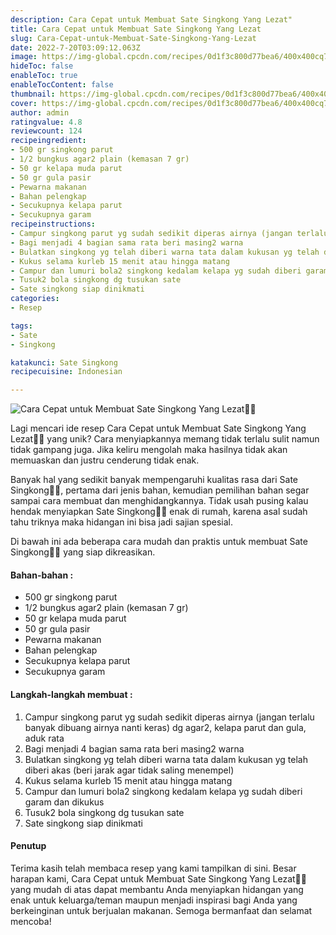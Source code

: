 ```yaml
---
description: Cara Cepat untuk Membuat Sate Singkong Yang Lezat"
title: Cara Cepat untuk Membuat Sate Singkong Yang Lezat
slug: Cara-Cepat-untuk-Membuat-Sate-Singkong-Yang-Lezat
date: 2022-7-20T03:09:12.063Z
image: https://img-global.cpcdn.com/recipes/0d1f3c800d77bea6/400x400cq70/photo.jpg
hideToc: false
enableToc: true
enableTocContent: false
thumbnail: https://img-global.cpcdn.com/recipes/0d1f3c800d77bea6/400x400cq70/photo.jpg
cover: https://img-global.cpcdn.com/recipes/0d1f3c800d77bea6/400x400cq70/photo.jpg
author: admin
ratingvalue: 4.8
reviewcount: 124
recipeingredient:
- 500 gr singkong parut
- 1/2 bungkus agar2 plain (kemasan 7 gr)
- 50 gr kelapa muda parut
- 50 gr gula pasir
- Pewarna makanan
- Bahan pelengkap
- Secukupnya kelapa parut
- Secukupnya garam
recipeinstructions:
- Campur singkong parut yg sudah sedikit diperas airnya (jangan terlalu banyak dibuang airnya nanti keras) dg agar2, kelapa parut dan gula, aduk rata
- Bagi menjadi 4 bagian sama rata beri masing2 warna
- Bulatkan singkong yg telah diberi warna tata dalam kukusan yg telah diberi akas (beri jarak agar tidak saling menempel)
- Kukus selama kurleb 15 menit atau hingga matang
- Campur dan lumuri bola2 singkong kedalam kelapa yg sudah diberi garam dan dikukus
- Tusuk2 bola singkong dg tusukan sate
- Sate singkong siap dinikmati
categories:
- Resep

tags:
- Sate
- Singkong

katakunci: Sate Singkong
recipecuisine: Indonesian

---
```


![Cara Cepat untuk Membuat Sate Singkong Yang Lezat👩‍🍳](https://img-global.cpcdn.com/recipes/0d1f3c800d77bea6/400x400cq70/photo.jpg)

Lagi mencari ide resep Cara Cepat untuk Membuat Sate Singkong Yang Lezat👩‍🍳 yang unik? Cara menyiapkannya memang tidak terlalu sulit namun tidak gampang juga. Jika keliru mengolah maka hasilnya tidak akan memuaskan dan justru cenderung tidak enak.

Banyak hal yang sedikit banyak mempengaruhi kualitas rasa dari Sate Singkong👩‍🍳, pertama dari jenis bahan, kemudian pemilihan bahan segar sampai cara membuat dan menghidangkannya. Tidak usah pusing kalau hendak menyiapkan Sate Singkong👩‍🍳 enak di rumah, karena asal sudah tahu triknya maka hidangan ini bisa jadi sajian spesial.

Di bawah ini ada beberapa cara mudah dan praktis untuk membuat Sate Singkong👩‍🍳 yang siap dikreasikan.

<!--inarticleads1-->

#### Bahan-bahan :

- 500 gr singkong parut
- 1/2 bungkus agar2 plain (kemasan 7 gr)
- 50 gr kelapa muda parut
- 50 gr gula pasir
- Pewarna makanan
- Bahan pelengkap
- Secukupnya kelapa parut
- Secukupnya garam

<!--inarticleads2-->

#### Langkah-langkah membuat :

1. Campur singkong parut yg sudah sedikit diperas airnya (jangan terlalu banyak dibuang airnya nanti keras) dg agar2, kelapa parut dan gula, aduk rata
1. Bagi menjadi 4 bagian sama rata beri masing2 warna
1. Bulatkan singkong yg telah diberi warna tata dalam kukusan yg telah diberi akas (beri jarak agar tidak saling menempel)
1. Kukus selama kurleb 15 menit atau hingga matang
1. Campur dan lumuri bola2 singkong kedalam kelapa yg sudah diberi garam dan dikukus
1. Tusuk2 bola singkong dg tusukan sate
1. Sate singkong siap dinikmati

#### Penutup

Terima kasih telah membaca resep yang kami tampilkan di sini. Besar harapan kami, Cara Cepat untuk Membuat Sate Singkong Yang Lezat👩‍🍳 yang mudah di atas dapat membantu Anda menyiapkan hidangan yang enak untuk keluarga/teman maupun menjadi inspirasi bagi Anda yang berkeinginan untuk berjualan makanan. Semoga bermanfaat dan selamat mencoba!